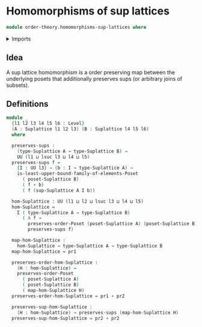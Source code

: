 # Homomorphisms of sup lattices

```agda
module order-theory.homomorphisms-sup-lattices where
```

<details><summary>Imports</summary>

```agda
open import foundation.cartesian-product-types
open import foundation.dependent-pair-types
open import foundation.functions
open import foundation.universe-levels

open import order-theory.least-upper-bounds-posets
open import order-theory.order-preserving-maps-posets
open import order-theory.suplattices
```

</details>

## Idea

A sup lattice homomorphism is a order preserving map between the underlying
posets that additionally preserves sups (or arbitrary joins of subsets).

## Definitions

```agda
module _
  {l1 l2 l3 l4 l5 l6 : Level}
  (A : Suplattice l1 l2 l3) (B : Suplattice l4 l5 l6)
  where

  preserves-sups :
    (type-Suplattice A → type-Suplattice B) →
    UU (l1 ⊔ lsuc l3 ⊔ l4 ⊔ l5)
  preserves-sups f =
    {I : UU l3} → (b : I → type-Suplattice A) →
    is-least-upper-bound-family-of-elements-Poset
      ( poset-Suplattice B)
      ( f ∘ b)
      ( f (sup-Suplattice A I b))

  hom-Suplattice : UU (l1 ⊔ l2 ⊔ lsuc l3 ⊔ l4 ⊔ l5)
  hom-Suplattice =
    Σ ( type-Suplattice A → type-Suplattice B)
      ( λ f →
        preserves-order-Poset (poset-Suplattice A) (poset-Suplattice B) f ×
        preserves-sups f)

  map-hom-Suplattice :
    hom-Suplattice → type-Suplattice A → type-Suplattice B
  map-hom-Suplattice = pr1

  preserves-order-hom-Suplattice :
    (H : hom-Suplattice) →
    preserves-order-Poset
      ( poset-Suplattice A)
      ( poset-Suplattice B)
      ( map-hom-Suplattice H)
  preserves-order-hom-Suplattice = pr1 ∘ pr2

  preserves-sup-hom-Suplattice :
    (H : hom-Suplattice) → preserves-sups (map-hom-Suplattice H)
  preserves-sup-hom-Suplattice = pr2 ∘ pr2
```
